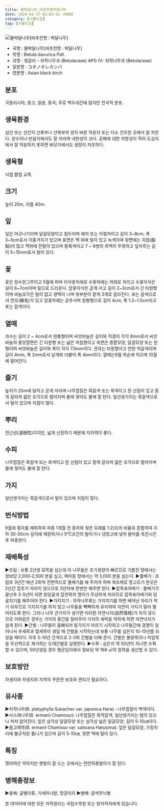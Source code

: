 ```yaml
---
title: 물박달나무_비추천명박달나무
date: 2024-02-17 02:03:51 +0800
category: [식물도감]
tag: [식물도감]
---
```




![물박달나무[비추천명 : 박달나무]](/fileUpload/plants/basic/Betulaceae/Betula/866/1_th2.JPG)
- 국명 : 물박달나무[비추천명 : 박달나무]
- 학명 : Betula davurica Pall.
- 과명 : 앵글러 - 자작나무과 (Betulaceae) APG Ⅳ- 자작나무과 (Betulaceae)
- 일본명 : コオノオレカンバ
- 영문명 : Asian black birch


## 분포
극동러시아, 몽고, 일본, 중국; 주로 백두대간에 많지만 전국적 분포.
## 생육환경
심산 또는 산간지 산록부나 산복부의 양지 바른 적윤지 또는 다소 건조한 곳에서 잘 자란다. 양수이나 반음지에서도 잘 자라며 내한성이 크다. 공해에 대한 저항성이 적어 도심지에서 잘 적응하지 못하면 바닷가에서도 생장이 저조하다. 
## 생육형
낙엽 활엽 교목.
## 크기
높이 20m, 지름 40m. 
## 잎
잎은 어긋나기이며 달걀모양이고 첨두이며 예저 또는 아절저이고 길이 3~8cm, 폭 3~5cm로서 이중거치가 있으며 표면은 맥 위에 털이 있고 녹색이며 뒷면에는 지점(脂點)이 많고 맥위에 잔털이 있으며 황록색이고  7 ~ 8쌍의 측맥이 뚜렷하고 잎자루는 길이 5~15mm로서 털이 있다.
## 꽃
꽃은 암수한그루이고 5월에 피며 이삭꽃차례로 수꽃차례는 아래로 처지고 수꽃이삭은 길이 6~7cm이며 밑으로 드리운다. 암꽃이삭은 곧게 서고 길이 2~3cm로서 긴 타원형이며 비늘조각은 털이 없고 광택이 나며 윗부분이 얕게 3개로 갈라진다. 포는 갈색으로서 연모(緣毛)가 있고 암꽃차례는 곧추서며 원통형으로 길이 4cm, 폭 1.2~1.5cm이고 포는 갈색이다.
## 열매
과수는 길이 2 ~ 4cm로서 원통형이며 씨앗바늘은 길이와 직경이 각각 8mm로서 씨앗바늘의 중앙열편은 긴 타원형 또는 넓은 피침형이고 측편은 콩팥모양, 달걀모양 또는 원형이며 씨앗바늘은 길이와 폭이 각각 7.5mm이다. 견과는 타원형이고 연한 적갈색이며 길이 4mm, 폭 2mm로서 날개와 더불어 폭 4mm이다. 열매는9월 하순에 익으며 10월에 떨어진다.
## 줄기
높이가 20m에 달하고 곧게 자라며 나무껍질은 회갈색 또는 회색이고 흰 선점이 있고 잘게 갈라져 얇은 조각으로 떨어지며 물에 젖어도 불에 잘 탄다. 일년생가지는 흑갈색으로서 털이 있으며 지점이 많다.
## 뿌리
천근성(淺根性)이지만, 넓게 신장하기 때문에 지지력이 좋다.
## 수피
나무껍질은 회갈색 또는 회색이고 흰 선점이 있고 잘게 갈라져 얇은 조각으로 떨어지며 물에 젖어도 불에 잘 탄다. 
## 가지
일년생가지는 흑갈색으로서 털이 있으며 지점이 많다.
## 번식방법
9월에 종자를 채취하여 파종 1개월 전 종자와 젖은 모래를 1:2(3)의 비율로 혼합하여 지하 30-50cm 깊이에 매장하거나 5℃조건의 발아기나 냉장고에 넣어 발아를 촉진시킨 후 파종한다.
## 재배특성
▶조림 : 보통 2년생 묘목을 심는데 이 나무들은 초기생장이 빠르므로 기름진 땅에서는 정보당 2,000-2,500 본을 심고, 메마른 땅에서는 약 3,000 본을 심는다. ▶풀베기 : 조림후 3년간 매년 2회씩 전면적으로 풀베기를 해 주어야 하며 제초제로 땅고르기 한곳은 2년간 잡초가 자라지 않으므로 3년차에 한번만 해주면 된다.▶잡목솎아베기 : 풀베기가 끝난후 3-5년이 되면 칡덩굴과 잡관목의 맹아가 무성하게 자라므로 잡목솎아베기와 덩굴치기를 해주어야 한다. ▶가지치기 : 자작나무류는 가지치기를 하면 베어난 자리가 썩기 쉬우므로 가지치기를 하지 않고 나무들을 빽빽하게 유지하여 자연히 가지가 말라 떨어지도록 한다. 그러나 너무 큰가지가 생기면 이러한 자연낙지(自然落枝)가 되지 않으므로 이와같은 경우는 가지의 중간을 잘라주어 가지의 세력을 약하게 하면 자연낙지가 쉽게 된다.▶간벌 : 나무들이 울폐되어 밑가지가 마르기 시작하고 나무들간에 경쟁이 일어나서 우세목과 열세목이 생길 때 간벌을 시작하는데 보통 나무를 심은지 10-15년쯤 되었을 때이다. 이후 5-10년 간격으로 2-3회 간벌을 더해 준다. 간벌은 불량목이나 피압목을 우선적으로 제거하는 도태간벌로 실행한다.▶수확 : 심은지 약 50년이 지나면 수확할 수 있으며, 50년생일 경우 평균임지에서 정보당 약 168 ㎥의 원목을 생산할 수 있다.
## 보호방안
자생지와 자생지외 지역의 꾸준한 보호와 관리가 필요하다.
## 유사종
▶자작나무(B. platyphylla Sukachev var. japonica Hara) : 나무껍질이 백색이다.▶사스래나무(B. ermanii Chamisso): 나무껍질은 회적갈색, 일년생가지는 털이 있으나 차차 없어진다. 잎은 삼각상 달걀모양 또는 삼각상 넓은 달걀모양, 길이 5-10㎝이다. ▶좀고채목(B. ermanii Chamisso var. saitoana Hatusima): 잎은 달걀모양, 가장자리에 불규칙한 톱니가 있으며 길이 5-10㎝, 뒷면 맥에 털이 있다.
## 특징
맹아력은 약하지만 햇빛이 잘 드는 곳에서는 천연하종발아가 잘 된다.
## 병해충정보
▶충해: 굼벵이류, 거세미나방, 땅강아지▶병해: 갈색무늬병






본 데이터에 대한 모든 저작권리는 국립수목원 또는 원저작자에게 있습니다.
